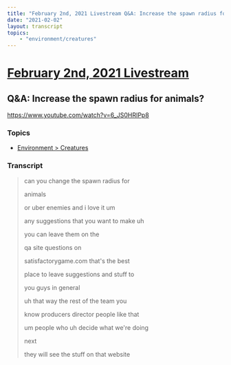 ```yaml
---
title: "February 2nd, 2021 Livestream Q&A: Increase the spawn radius for animals?"
date: "2021-02-02"
layout: transcript
topics:
    - "environment/creatures"
---
```

# [February 2nd, 2021 Livestream](../2021-02-02.md)
## Q&A: Increase the spawn radius for animals?
https://www.youtube.com/watch?v=6_JS0HRIPp8

### Topics
* [Environment > Creatures](../topics/environment/creatures.md)

### Transcript

> can you change the spawn radius for
>
> animals
>
> or uber enemies and i love it um
>
> any suggestions that you want to make uh
>
> you can leave them on the
>
> qa site questions on
>
> satisfactorygame.com that's the best
>
> place to leave suggestions and stuff to
>
> you guys in general
>
> uh that way the rest of the team you
>
> know producers director people like that
>
> um people who uh decide what we're doing
>
> next
>
> they will see the stuff on that website
